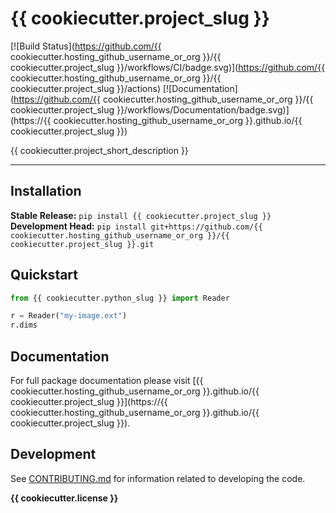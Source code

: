 # {{ cookiecutter.project_slug }}

[![Build Status](https://github.com/{{ cookiecutter.hosting_github_username_or_org }}/{{ cookiecutter.project_slug }}/workflows/CI/badge.svg)](https://github.com/{{ cookiecutter.hosting_github_username_or_org }}/{{ cookiecutter.project_slug }}/actions)
[![Documentation](https://github.com/{{ cookiecutter.hosting_github_username_or_org }}/{{ cookiecutter.project_slug }}/workflows/Documentation/badge.svg)](https://{{ cookiecutter.hosting_github_username_or_org }}.github.io/{{ cookiecutter.project_slug }})

{{ cookiecutter.project_short_description }}

---

## Installation

**Stable Release:** `pip install {{ cookiecutter.project_slug }}`<br>
**Development Head:** `pip install git+https://github.com/{{ cookiecutter.hosting_github_username_or_org }}/{{ cookiecutter.project_slug }}.git`

## Quickstart

```python
from {{ cookiecutter.python_slug }} import Reader 

r = Reader("my-image.ext")
r.dims
```

## Documentation

For full package documentation please visit [{{ cookiecutter.hosting_github_username_or_org }}.github.io/{{ cookiecutter.project_slug }}](https://{{ cookiecutter.hosting_github_username_or_org }}.github.io/{{ cookiecutter.project_slug }}).

## Development

See [CONTRIBUTING.md](CONTRIBUTING.md) for information related to developing the code.

**{{ cookiecutter.license }}**
